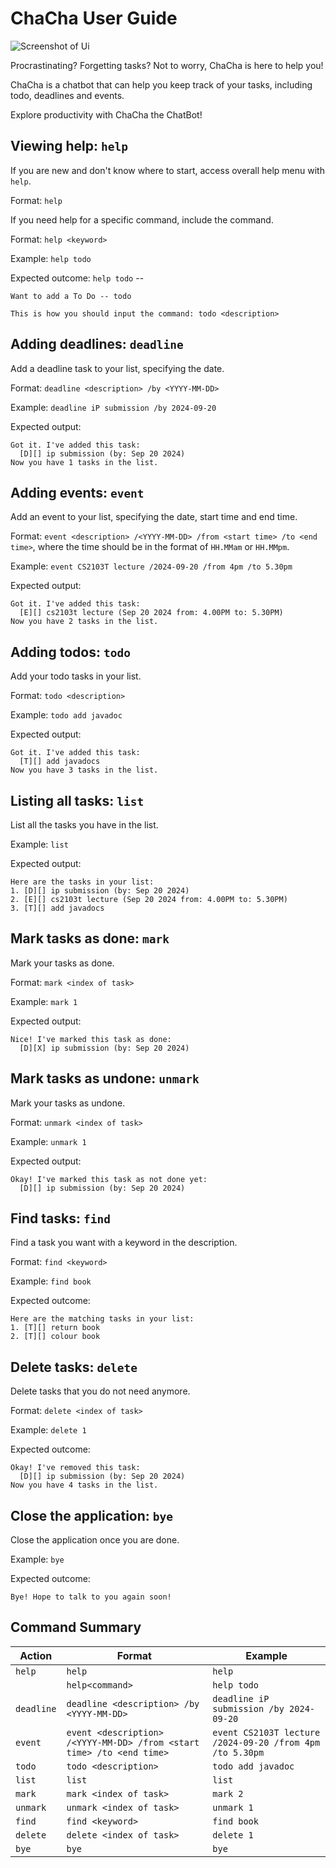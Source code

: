 # ChaCha User Guide

![Screenshot of Ui](./Ui.png/)

Procrastinating? Forgetting tasks? Not to worry, ChaCha is here to help you!

ChaCha is a chatbot that can help you keep track of your tasks, including todo, deadlines and events. 

Explore productivity with ChaCha the ChatBot!

## Viewing help: `help`

If you are new and don't know where to start, access overall help menu with `help`.

Format: `help`

If you need help for a specific command, include the command.

Format: `help <keyword>`

Example: `help todo`

Expected outcome:
`help todo` -- 

```
Want to add a To Do -- todo

This is how you should input the command: todo <description>
```
## Adding deadlines: `deadline`

Add a deadline task to your list, specifying the date.

Format: `deadline <description> /by <YYYY-MM-DD>`

Example: `deadline iP submission /by 2024-09-20`

Expected output:
```
Got it. I've added this task:
  [D][] ip submission (by: Sep 20 2024)
Now you have 1 tasks in the list.
```

## Adding events: `event`

Add an event to your list, specifying the date, start time and end time.

Format: `event <description> /<YYYY-MM-DD> /from <start time> /to <end time>`, where the time should 
be in the format of `HH.MMam` or `HH.MMpm`.

Example: `event CS2103T lecture /2024-09-20 /from 4pm /to 5.30pm`

Expected output:
```
Got it. I've added this task:
  [E][] cs2103t lecture (Sep 20 2024 from: 4.00PM to: 5.30PM)
Now you have 2 tasks in the list.
```

## Adding todos: `todo`

Add your todo tasks in your list.

Format: `todo <description>`

Example: `todo add javadoc`

Expected output:
```
Got it. I've added this task:
  [T][] add javadocs
Now you have 3 tasks in the list.
```

## Listing all tasks: `list`

List all the tasks you have in the list.

Example: `list`

Expected output:
```
Here are the tasks in your list:
1. [D][] ip submission (by: Sep 20 2024)
2. [E][] cs2103t lecture (Sep 20 2024 from: 4.00PM to: 5.30PM)
3. [T][] add javadocs
```

## Mark tasks as done: `mark`

Mark your tasks as done.

Format: `mark <index of task>`

Example: `mark 1`

Expected output:
```
Nice! I've marked this task as done:
  [D][X] ip submission (by: Sep 20 2024)
```


## Mark tasks as undone: `unmark`

Mark your tasks as undone.

Format: `unmark <index of task>`

Example: `unmark 1`

Expected output:
```
Okay! I've marked this task as not done yet:
  [D][] ip submission (by: Sep 20 2024)
```


## Find tasks: `find`

Find a task you want with a keyword in the description.

Format: `find <keyword>`

Example: `find book`

Expected outcome:
```
Here are the matching tasks in your list:
1. [T][] return book
2. [T][] colour book
```


## Delete tasks: `delete`

Delete tasks that you do not need anymore.

Format: `delete <index of task>`

Example: `delete 1`

Expected outcome:
```
Okay! I've removed this task:
  [D][] ip submission (by: Sep 20 2024)
Now you have 4 tasks in the list.
```

## Close the application: `bye`

Close the application once you are done.

Example: `bye`

Expected outcome:
```
Bye! Hope to talk to you again soon!
```

## Command Summary

| Action   | Format                                               | Example          |
|----------|------------------------------------------------------|------------------|
| `help`   | `help`                                               | `help`           |
|    | `help<command>`                                      | `help todo`      |
| `deadline` | `deadline <description> /by <YYYY-MM-DD>`            |           `deadline iP submission /by 2024-09-20`       |
| `event`    | `event <description> /<YYYY-MM-DD> /from <start time> /to <end time>` | `event CS2103T lecture /2024-09-20 /from 4pm /to 5.30pm`            |
| `todo`     | `todo <description>`                                 | `todo add javadoc` |
| `list`     | `list`                                               | `list`             |
| `mark`     |  `mark <index of task>`                              | `mark 2`           |
| `unmark`   |     `unmark <index of task>`                           | `unmark 1`         |
| `find`     |     `find <keyword>`                                 | `find book`        |
| `delete`   |      `delete <index of task>`                          | `delete 1`         |
| `bye`      | `bye`                                                | `bye`              |
